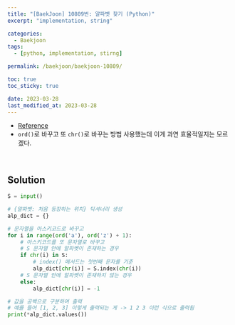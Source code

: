 ```yaml
---
title: "[BaekJoon] 10809번: 알파벳 찾기 (Python)"
excerpt: "implementation, string"

categories:
  - Baekjoon
tags:
  - [python, implementation, stirng]

permalink: /baekjoon/baekjoon-10809/

toc: true
toc_sticky: true

date: 2023-03-28
last_modified_at: 2023-03-28
---
```


- [Reference](https://www.acmicpc.net/problem/10809)
- `ord()`로 바꾸고 또 `chr()`로 바꾸는 방법 사용했는데 이게 과연 효율적일지는 모르겠다.

<br>

## Solution

```python
S = input()

# {알파벳: 처음 등장하는 위치} 딕셔너리 생성
alp_dict = {}

# 문자열을 아스키코드로 바꾸고
for i in range(ord('a'), ord('z') + 1):
    # 아스키코드를 또 문자열로 바꾸고
    # S 문자열 안에 알파벳이 존재하는 경우
    if chr(i) in S:
        # index() 메서드는 첫번째 문자를 기준
        alp_dict[chr(i)] = S.index(chr(i))
    # S 문자열 안에 알파벳이 존재하지 않는 경우
    else:
        alp_dict[chr(i)] = -1

# 값을 공백으로 구분하여 출력
# 예를 들어 [1, 2, 3] 이렇게 출력되는 게 -> 1 2 3 이런 식으로 출력됨
print(*alp_dict.values())
```